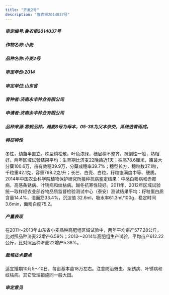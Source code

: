 ```yaml
---
title: "齐麦2号"
description: "鲁农审2014037号"
---
```

##### 审定编号:鲁农审2014037号

##### 作物名称:小麦

##### 品种名称:齐麦2号

##### 审定年份:2014

##### 审定单位:山东省

##### 育种者:济南永丰种业有限公司

##### 申请者:济南永丰种业有限公司

##### 品种来源:常规品种。潍麦8号为母本，05-38为父本杂交，系统选育而成。

##### 特征特性
冬性，幼苗半直立。株型稍松散，叶色浓绿，穗层稍不整齐，抗倒性一般，熟相好。两年区域试验结果平均：生育期比济麦22晚熟近1天；株高78.6厘米，亩最大分蘖100.6万，亩有效穗39.9万，分蘖成穗率39.7%；穗型长方，穗粒数37.1粒，千粒重42.1克，容重798.2克/升；长芒、白壳、白粒，籽粒饱满度中等、硬质。2014年中国农业科学院植物保护研究所接种抗病鉴定结果：中感白粉病和赤霉病，高感条锈病、叶锈病和纹枯病。越冬抗寒性较好。2011年、2012年区域试验统一取样经农业部谷物品质监督检验测试中心（泰安）测试结果平均：籽粒蛋白质含量14.4%，湿面筋33.4%，沉淀值 32.6ml，吸水率61.3ml/100g，稳定时间3.6min，面粉白度75.2。

##### 产量表现
在2011～2013年山东省小麦品种高肥组区域试验中，两年平均亩产577.28公斤，比对照品种济麦22增产6.59%；2013～2014年高肥组生产试验，平均亩产612.22公斤，比对照品种济麦22增产5.38%。

##### 栽培技术要点
适宜播期10月5～10日，每亩基本苗18万左右。注意防治蚜虫、条锈病、叶锈病和纹枯病。其它管理措施同一般大田。

##### 审定意见

